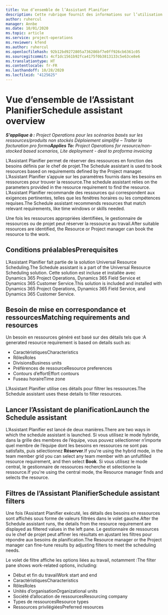 ```yaml
---
title: Vue d’ensemble de l’Assistant Planifier
description: Cette rubrique fournit des informations sur l’utilisation de l’Assistant Planifier pour réserver des ressources.
author: ruhercul
manager: Annbe
ms.date: 10/01/2020
ms.topic: article
ms.service: project-operations
ms.reviewer: kfend
ms.author: ruhercul
ms.openlocfilehash: 92b12bd9272805a736286bf7e0ff926cb6361c05
ms.sourcegitcommit: 4cf1dc1561b92fca4175f0b3813133c5e63ce8e6
ms.translationtype: HT
ms.contentlocale: fr-FR
ms.lasthandoff: 10/28/2020
ms.locfileid: "4125625"
---
```

# <a name="schedule-assistant-overview"></a><span data-ttu-id="a1427-103">Vue d’ensemble de l’Assistant Planifier</span><span class="sxs-lookup"><span data-stu-id="a1427-103">Schedule assistant overview</span></span>

<span data-ttu-id="a1427-104">_**S’applique à :** Project Operations pour les scénarios basés sur les ressources/produits non stockés Déploiement simplifié – Traiter la facturation pro forma_</span><span class="sxs-lookup"><span data-stu-id="a1427-104">_**Applies To:** Project Operations for resource/non-stocked based scenarios, Lite deployment - deal to proforma invoicing_</span></span>

<span data-ttu-id="a1427-105">L’Assistant Planifier permet de réserver des ressources en fonction des besoins définis par le chef de projet.</span><span class="sxs-lookup"><span data-stu-id="a1427-105">The Schedule assistant is used to book resources based on requirements defined by the Project manager.</span></span> <span data-ttu-id="a1427-106">L’Assistant Planifier s’appuie sur les paramètres fournis dans les besoins en ressources pour trouver la ressource.</span><span class="sxs-lookup"><span data-stu-id="a1427-106">The schedule assistant relies on the parameters provided in the resource requirement to find the resource.</span></span> <span data-ttu-id="a1427-107">L’Assistant Planifier recommande des ressources qui correspondent aux exigences pertinentes, telles que les fenêtres horaires ou les compétences requises.</span><span class="sxs-lookup"><span data-stu-id="a1427-107">The Schedule assistant recommends resources that match relevant requirements, like time windows or skills needed.</span></span>

<span data-ttu-id="a1427-108">Une fois les ressources appropriées identifiées, le gestionnaire de ressources ou de projet peut réserver la ressource au travail.</span><span class="sxs-lookup"><span data-stu-id="a1427-108">After suitable resources are identified, the Resource or Project manager can book the resource to the work.</span></span>

## <a name="prerequisites"></a><span data-ttu-id="a1427-109">Conditions préalables</span><span class="sxs-lookup"><span data-stu-id="a1427-109">Prerequisites</span></span>

<span data-ttu-id="a1427-110">L’Assistant Planifier fait partie de la solution Universal Resource Scheduling.</span><span class="sxs-lookup"><span data-stu-id="a1427-110">The Schedule assistant is a part of the Universal Resource Scheduling solution.</span></span> <span data-ttu-id="a1427-111">Cette solution est incluse et installée avec Dynamics 365 Project Operations, Dynamics 365 Field Service et Dynamics 365 Customer Service.</span><span class="sxs-lookup"><span data-stu-id="a1427-111">This solution is included and installed with Dynamics 365 Project Operations, Dynamics 365 Field Service, and Dynamics 365 Customer Service.</span></span>

## <a name="matching-requirements-and-resources"></a><span data-ttu-id="a1427-112">Besoin de mise en correspondance et ressources</span><span class="sxs-lookup"><span data-stu-id="a1427-112">Matching requirements and resources</span></span>

<span data-ttu-id="a1427-113">Un besoin en ressources généré est basé sur des détails tels que :</span><span class="sxs-lookup"><span data-stu-id="a1427-113">A generated resource requirement is based on details such as:</span></span>

-   <span data-ttu-id="a1427-114">Caractéristiques</span><span class="sxs-lookup"><span data-stu-id="a1427-114">Characteristics</span></span>
-   <span data-ttu-id="a1427-115">Rôles</span><span class="sxs-lookup"><span data-stu-id="a1427-115">Roles</span></span>
-   <span data-ttu-id="a1427-116">Divisions</span><span class="sxs-lookup"><span data-stu-id="a1427-116">Business units</span></span>
-   <span data-ttu-id="a1427-117">Préférences de ressource</span><span class="sxs-lookup"><span data-stu-id="a1427-117">Resource preferences</span></span>
-   <span data-ttu-id="a1427-118">Contours d’effort</span><span class="sxs-lookup"><span data-stu-id="a1427-118">Effort contours</span></span>
-   <span data-ttu-id="a1427-119">Fuseau horaire</span><span class="sxs-lookup"><span data-stu-id="a1427-119">Time zone</span></span>

<span data-ttu-id="a1427-120">L’Assistant Planifier utilise ces détails pour filtrer les ressources.</span><span class="sxs-lookup"><span data-stu-id="a1427-120">The Schedule assistant uses these details to filter resources.</span></span>

## <a name="launch-the-schedule-assistant"></a><span data-ttu-id="a1427-121">Lancer l’Assistant de planification</span><span class="sxs-lookup"><span data-stu-id="a1427-121">Launch the Schedule assistant</span></span>

<span data-ttu-id="a1427-122">L’Assistant Planifier est lancé de deux manières.</span><span class="sxs-lookup"><span data-stu-id="a1427-122">There are two ways in which the schedule assistant is launched.</span></span> <span data-ttu-id="a1427-123">Si vous utilisez le mode hybride, dans la grille des membres de l’équipe, vous pouvez sélectionner n’importe quel membre de l’équipe dont les besoins en ressources ne sont pas satisfaits, puis sélectionnez **Réserver**.</span><span class="sxs-lookup"><span data-stu-id="a1427-123">If you're using the hybrid mode, in the team member grid you can select any team member with an unfulfilled resource requirement, and then select **Book**.</span></span> <span data-ttu-id="a1427-124">Si vous utilisez le mode central, le gestionnaire de ressources recherche et sélectionne la ressource.</span><span class="sxs-lookup"><span data-stu-id="a1427-124">If you're using the central mode, the Resource manager finds and selects the resource.</span></span>

## <a name="schedule-assistant-filters"></a><span data-ttu-id="a1427-125">Filtres de l’Assistant Planifier</span><span class="sxs-lookup"><span data-stu-id="a1427-125">Schedule assistant filters</span></span>

<span data-ttu-id="a1427-126">Une fois l’Assistant Planifier exécuté, les détails des besoins en ressources sont affichés sous forme de valeurs filtrées dans le volet gauche.</span><span class="sxs-lookup"><span data-stu-id="a1427-126">After the Schedule assistant runs, the details from the resource requirement are displayed as filtered values in the left pane.</span></span> <span data-ttu-id="a1427-127">Le gestionnaire de ressources ou le chef de projet peut affiner les résultats en ajustant les filtres pour répondre aux besoins de planification.</span><span class="sxs-lookup"><span data-stu-id="a1427-127">The Resource manager or the Project manager can fine-tune results by adjusting filters to meet the scheduling needs.</span></span>

<span data-ttu-id="a1427-128">Le volet de filtre affiche les options liées au travail, notamment :</span><span class="sxs-lookup"><span data-stu-id="a1427-128">The filter pane shows work-related options, including:</span></span>

-   <span data-ttu-id="a1427-129">Début et fin du travail</span><span class="sxs-lookup"><span data-stu-id="a1427-129">Work start and end</span></span>
-   <span data-ttu-id="a1427-130">Caractéristiques</span><span class="sxs-lookup"><span data-stu-id="a1427-130">Characteristics</span></span>
-   <span data-ttu-id="a1427-131">Rôles</span><span class="sxs-lookup"><span data-stu-id="a1427-131">Roles</span></span>
-   <span data-ttu-id="a1427-132">Unités d’organisation</span><span class="sxs-lookup"><span data-stu-id="a1427-132">Organizational units</span></span>
-   <span data-ttu-id="a1427-133">Société d’allocation de ressources</span><span class="sxs-lookup"><span data-stu-id="a1427-133">Resourcing company</span></span>
-   <span data-ttu-id="a1427-134">Types de ressources</span><span class="sxs-lookup"><span data-stu-id="a1427-134">Resource types</span></span>
-   <span data-ttu-id="a1427-135">Ressources privilégiées</span><span class="sxs-lookup"><span data-stu-id="a1427-135">Preferred resources</span></span>
